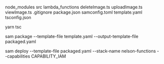 node_modules
src
	lambda_functions
		deleteImage.ts
		uploadImage.ts
		viewImage.ts
.gitignore
package.json
samconfig.toml
template.yaml
tsconfig.json

yarn tsc

sam package --template-file template.yaml --output-template-file packaged.yaml

sam deploy --template-file packaged.yaml --stack-name nelson-functions --capabilities CAPABILITY_IAM

